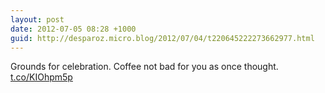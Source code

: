 ```yaml
---
layout: post
date: 2012-07-05 08:28 +1000
guid: http://desparoz.micro.blog/2012/07/04/t220645222273662977.html
---
```

Grounds for celebration. Coffee not bad for you as once thought.  [t.co/KIOhpm5p](http://t.co/KIOhpm5p)
